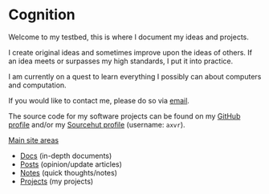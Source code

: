 # Cognition

Welcome to my testbed, this is where I document my ideas and projects.

I create original ideas and sometimes improve upon the ideas of others.  If an
idea meets or surpasses my high standards, I put it into practice.

I am currently on a quest to learn everything I possibly can about computers
and computation.

If you would like to contact me, please do so via [email](/contact).

The source code for my software projects can be found on my
[GitHub profile](https://github.com/axvr) and/or my
[Sourcehut profile](https://git.sr.ht/~axvr/) (username: `axvr`).

<u>Main site areas</u>

- [Docs](/docs) (in-depth documents)
- [Posts](/posts) (opinion/update articles)
- [Notes](/notes) (quick thoughts/notes)
- [Projects](/projects) (my projects)
